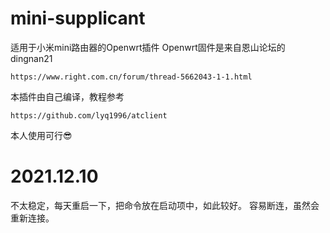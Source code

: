 # mini-supplicant
适用于小米mini路由器的Openwrt插件
Openwrt固件是来自恩山论坛的dingnan21
```
https://www.right.com.cn/forum/thread-5662043-1-1.html
```

本插件由自己编译，教程参考
```
https://github.com/lyq1996/atclient
```

本人使用可行😎

# 2021.12.10
不太稳定，每天重启一下，把命令放在启动项中，如此较好。
容易断连，虽然会重新连接。
